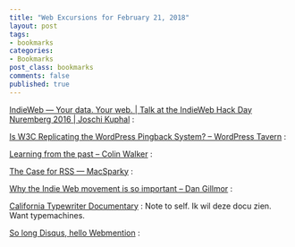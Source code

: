 ```yaml
---
title: "Web Excursions for February 21, 2018"
layout: post
tags:
- bookmarks
categories:
- Bookmarks
post_class: bookmarks
comments: false
published: true
---
```

[IndieWeb — Your data. Your web. | Talk at the IndieWeb Hack Day Nuremberg 2016 | Joschi Kuphal](https://jkphl.is/slides/ihdnue2016-en/#1)
:

[Is W3C Replicating the WordPress Pingback System? – WordPress Tavern](https://wptavern.com/is-w3c-replicating-the-wordpress-pingback-system)
:

[Learning from the past – Colin Walker](https://colinwalker.blog/2017/11/12/learning-from-the-past/)
:

[The Case for RSS — MacSparky](https://www.macsparky.com/blog/2017/11/the-case-for-rss)
:

[Why the Indie Web movement is so important – Dan Gillmor](http://dangillmor.com/2014/04/25/indie-web-important/)
:

[California Typewriter Documentary](http://californiatypewritermovie.com/)
: Note to self. Ik wil deze docu zien. Want typemachines.

[So long Disqus, hello Webmention](https://nicolas-hoizey.com/2017/07/so-long-disqus-hello-webmentions.html)
:

